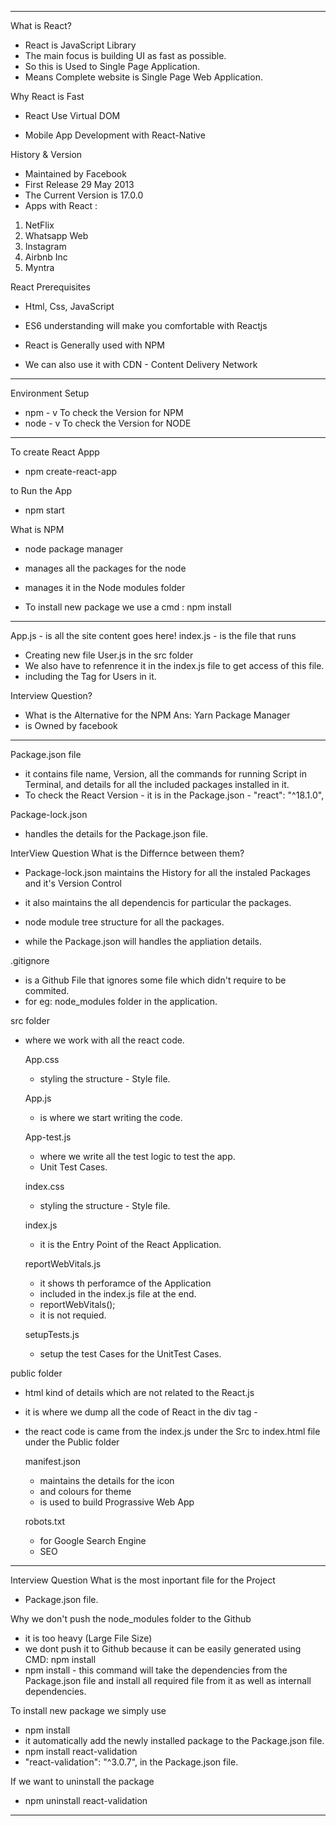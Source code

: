 ---------------------------------------------------------------------------------------------------------------
What is React?
- React is JavaScript Library
- The main focus is building UI as fast as possible.
- So this is Used to Single Page Application.
- Means Complete website is Single Page Web Application.

Why React is Fast
- React Use Virtual DOM

- Mobile App Development with React-Native


History & Version
- Maintained by Facebook
- First Release 29 May 2013
- The Current Version is 17.0.0
- Apps with React :
1. NetFlix
2. Whatsapp Web
3. Instagram
4. Airbnb Inc
5. Myntra



React Prerequisites
- Html, Css, JavaScript
- ES6 understanding will make you comfortable with Reactjs


- React is Generally used with NPM
- We can also use it with CDN - Content Delivery Network

---------------------------------------------------------------------------------------------------------------


Environment Setup 
- npm - v 
To check the Version for NPM
- node - v 
To check the Version for NODE


---------------------------------------------------------------------------------------------------------------


To create React Appp
- npm create-react-app <AppName>



to Run the App 
- npm start


What is NPM 
- node package manager
- manages all the packages for the node
- manages it in the Node modules folder


- To install new package
we use a cmd : npm install <package-name></package-name>


---------------------------------------------------------------------------------------------------------------

App.js - is all the site content goes here!
index.js - is the file that runs


- Creating new file User.js in the src folder
- We also have to refenrence it in the index.js file to get access of this file.
- including the Tag for Users in it.



Interview Question?
- What is the Alternative for the NPM
Ans: Yarn Package Manager
- is Owned by facebook


---------------------------------------------------------------------------------------------------------------

Package.json file
- it contains file name, Version, all the commands for running Script in Terminal, and details for all the included packages installed in it.
- To check the React Version - it is in the Package.json -  "react": "^18.1.0",

Package-lock.json
- handles the details for the Package.json file.


InterView Question
What is the Differnce between them?
- Package-lock.json maintains the History for all the instaled Packages and it's Version Control
- it also maintains the all dependencis for particular the packages.
- node module tree structure for all the packages.

- while the Package.json will handles the appliation details.


.gitignore
- is a Github File that ignores some file which didn't require to be commited.
- for eg: node_modules folder in the application.



src folder
- where we work with all the react code.

	App.css
	- styling the structure - Style file.

	App.js
	- is where we start writing the code.

	App-test.js
	- where we write all the test logic to test the app.
	- Unit Test Cases.

	index.css
	- styling the structure - Style file.


	index.js
	- it is the Entry Point of the React Application.

	reportWebVitals.js
	- it shows th perforamce of the Application
	- included in the index.js file at the end.
	- reportWebVitals();
	- it is not requied.


	setupTests.js
	- setup the test Cases for the UnitTest Cases.


public folder
- html kind of details which are not related to the React.js
- it is where we dump all the code of React in the div tag -  <div id="root"></div>
- the react code is came from the index.js under the Src to index.html file under the Public folder


	manifest.json
	- maintains the details for the icon
	- and colours for theme
	- is used to build Prograssive Web App

	robots.txt
	- for Google Search Engine
	- SEO

---------------------------------------------------------------------------------------------------------------

Interview Question
What is the most inportant file for the Project
- Package.json file.

Why we don't push the node_modules folder to the Github
- it is too heavy (Large File Size)
- we dont push it to Github because it can be easily generated using CMD: npm install
- npm install - this command will take the dependencies from the Package.json file and install all required file from it as well as internall dependencies.

To install new package we simply use
- npm install <PackageName>
- it automatically add the newly installed package to the Package.json file.
- npm install react-validation
-  "react-validation": "^3.0.7", in the Package.json file.

If we want to uninstall the package
- npm uninstall react-validation

---------------------------------------------------------------------------------------------------------------